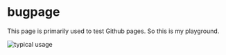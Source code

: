 # bugpage
This page is primarily used to test Github pages.
So this is my playground.

![typical usage](assets/images/typical.gif)